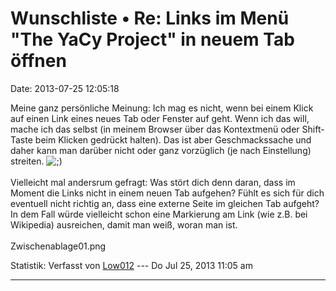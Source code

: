 Wunschliste • Re: Links im Menü \"The YaCy Project\" in neuem Tab öffnen
========================================================================

Date: 2013-07-25 12:05:18

Meine ganz persönliche Meinung: Ich mag es nicht, wenn bei einem Klick
auf einen Link eines neues Tab oder Fenster auf geht. Wenn ich das will,
mache ich das selbst (in meinem Browser über das Kontextmenü oder
Shift-Taste beim Klicken gedrückt halten). Das ist aber Geschmackssache
und daher kann man darüber nicht oder ganz vorzüglich (je nach
Einstellung) streiten.
![;)](http://forum.yacy-websuche.de/images/smilies/icon_e_wink.gif "Wink")\
\
Vielleicht mal andersrum gefragt: Was stört dich denn daran, dass im
Moment die Links nicht in einem neuen Tab aufgehen? Fühlt es sich für
dich eventuell nicht richtig an, dass eine externe Seite im gleichen Tab
aufgeht? In dem Fall würde vielleicht schon eine Markierung am Link (wie
z.B. bei Wikipedia) ausreichen, damit man weiß, woran man ist.\
\
Zwischenablage01.png

Statistik: Verfasst von
[Low012](http://forum.yacy-websuche.de/memberlist.php?mode=viewprofile&u=62)
--- Do Jul 25, 2013 11:05 am

------------------------------------------------------------------------
